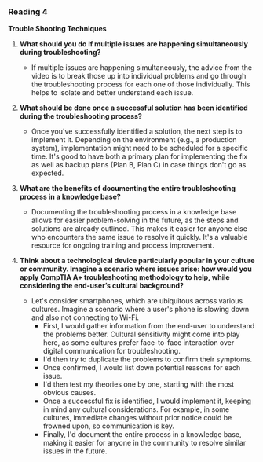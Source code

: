 ### Reading 4

**Trouble Shooting Techniques**

1. **What should you do if multiple issues are happening simultaneously during troubleshooting?**
   - If multiple issues are happening simultaneously, the advice from the video is to break those up into individual problems and go through the troubleshooting process for each one of those individually. This helps to isolate and better understand each issue.

2. **What should be done once a successful solution has been identified during the troubleshooting process?**
   - Once you've successfully identified a solution, the next step is to implement it. Depending on the environment (e.g., a production system), implementation might need to be scheduled for a specific time. It's good to have both a primary plan for implementing the fix as well as backup plans (Plan B, Plan C) in case things don't go as expected.

3. **What are the benefits of documenting the entire troubleshooting process in a knowledge base?**
   - Documenting the troubleshooting process in a knowledge base allows for easier problem-solving in the future, as the steps and solutions are already outlined. This makes it easier for anyone else who encounters the same issue to resolve it quickly. It's a valuable resource for ongoing training and process improvement.

4. **Think about a technological device particularly popular in your culture or community. Imagine a scenario where issues arise: how would you apply CompTIA A+ troubleshooting methodology to help, while considering the end-user’s cultural background?**
   - Let's consider smartphones, which are ubiquitous across various cultures. Imagine a scenario where a user's phone is slowing down and also not connecting to Wi-Fi. 
     - First, I would gather information from the end-user to understand the problems better. Cultural sensitivity might come into play here, as some cultures prefer face-to-face interaction over digital communication for troubleshooting.
     - I'd then try to duplicate the problems to confirm their symptoms. 
     - Once confirmed, I would list down potential reasons for each issue.
     - I'd then test my theories one by one, starting with the most obvious causes. 
     - Once a successful fix is identified, I would implement it, keeping in mind any cultural considerations. For example, in some cultures, immediate changes without prior notice could be frowned upon, so communication is key. 
     - Finally, I'd document the entire process in a knowledge base, making it easier for anyone in the community to resolve similar issues in the future.
   
